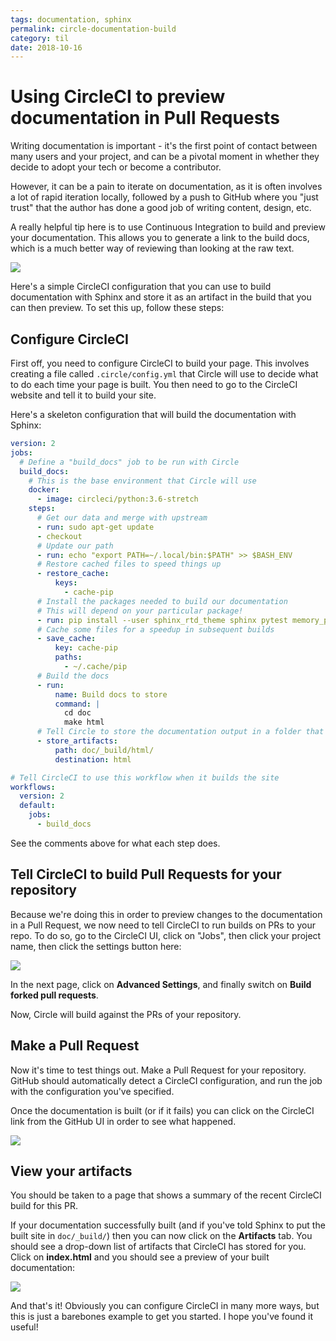 ```yaml
---
tags: documentation, sphinx
permalink: circle-documentation-build
category: til
date: 2018-10-16
---
```


# Using CircleCI to preview documentation in Pull Requests

Writing documentation is important - it's the first point of contact between many users and your
project, and can be a pivotal moment in whether they decide to adopt your tech or become a contributor.

However, it can be a pain to iterate on documentation, as it is often involves a lot of rapid iteration
locally, followed by a push to GitHub where you "just trust" that the author has done a good job of
writing content, design, etc.

A really helpful tip here is to use Continuous Integration to build and preview your documentation. This
allows you to generate a link to the build docs, which is a much better way of reviewing than looking at
the raw text.


![](/images/2018/sphinx-circle-logos.png)

Here's a simple CircleCI configuration that you can use to build documentation with Sphinx and store it
as an artifact in the build that you can then preview. To set this up, follow these steps:

## Configure CircleCI

First off, you need to configure CircleCI to build your page. This involves creating a file called `.circle/config.yml`
that Circle will use to decide what to do each time your page is built. You then need to go to the CircleCI
website and tell it to build your site.

Here's a skeleton configuration that will build the documentation with Sphinx:

```yaml
version: 2
jobs:
  # Define a "build_docs" job to be run with Circle
  build_docs:
    # This is the base environment that Circle will use
    docker:
      - image: circleci/python:3.6-stretch
    steps:
      # Get our data and merge with upstream
      - run: sudo apt-get update
      - checkout
      # Update our path
      - run: echo "export PATH=~/.local/bin:$PATH" >> $BASH_ENV
      # Restore cached files to speed things up
      - restore_cache:
          keys:
            - cache-pip
      # Install the packages needed to build our documentation
      # This will depend on your particular package!
      - run: pip install --user sphinx_rtd_theme sphinx pytest memory_profiler recommonmark sphinx_copybutton jupyterhub
      # Cache some files for a speedup in subsequent builds
      - save_cache:
          key: cache-pip
          paths:
            - ~/.cache/pip
      # Build the docs
      - run:
          name: Build docs to store
          command: |
            cd doc
            make html
      # Tell Circle to store the documentation output in a folder that we can access later
      - store_artifacts:
          path: doc/_build/html/
          destination: html

# Tell CircleCI to use this workflow when it builds the site
workflows:
  version: 2
  default:
    jobs:
      - build_docs
```

See the comments above for what each step does.

## Tell CircleCI to build Pull Requests for your repository

Because we're doing this in order to preview changes to the documentation in a Pull Request,
we now need to tell CircleCI to run builds on PRs to your repo. To do so, go to the CircleCI UI, click on "Jobs", then click
your project name, then click the settings button here:

![](/images/2018/sphinx-circle-settings.png)

In the next page, click on **Advanced Settings**, and finally switch on **Build forked pull requests**.

Now, Circle will build against the PRs of your repository.

## Make a Pull Request

Now it's time to test things out. Make a Pull Request for your repository. GitHub should automatically
detect a CircleCI configuration, and run the job with the configuration you've specified.

Once the documentation is built (or if it fails) you can click on the CircleCI link from the GitHub UI
in order to see what happened.

![](/images/2018/sphinx-circle-github-pr.png)

## View your artifacts

You should be taken to a page that shows a summary of the recent CircleCI build for this PR.

If your documentation successfully built (and if you've told Sphinx to put the built site in `doc/_build/`) then
you can now click on the **Artifacts** tab. You should see a drop-down list of artifacts that CircleCI has
stored for you. Click on **index.html** and you should see a preview of your built documentation:

![](/images/2018/sphinx-circle-artifacts.png)

And that's it! Obviously you can configure CircleCI in many more ways, but this is just a barebones example
to get you started. I hope you've found it useful!
